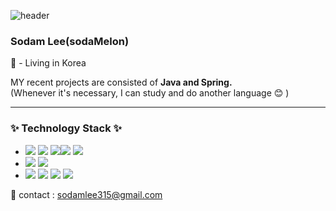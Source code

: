 
![header](https://capsule-render.vercel.app/api?type=waving&height=200&text=Hi%20there,%20It's%20Sodam%20here&fontAlign=50&fontSize=60&fontAlignY=50&color=gradient)

### Sodam Lee(sodaMelon)
📍 - Living in Korea  

MY recent projects are consisted of **Java and Spring.**  
(Whenever it's necessary, I can study and do another language 😊 ) 

---------------
#### 

<h3>✨ Technology Stack ✨</h3>

- <img src="https://img.shields.io/badge/-Java-orange"/> <img src="https://img.shields.io/badge/-SpringBoot-brightgreen"/> <img src="https://img.shields.io/badge/-JPA-brightgreen"/><img src="https://img.shields.io/badge/-MySQL-navy"/> <img src="https://img.shields.io/badge/-Git-black"/>    
- <img src="https://img.shields.io/badge/-HTML5-orange"/> <img src="https://img.shields.io/badge/-CSS3-BLUE"/>  
- <img src="https://img.shields.io/badge/-Python-blue"/>   <img src="https://img.shields.io/badge/-JavaScript-yellow"/> <img src="https://img.shields.io/badge/-Node.js-green"/> 
  <img src="https://img.shields.io/badge/-Express.js-green"/> 

 


📧 contact : sodamlee315@gmail.com
  
